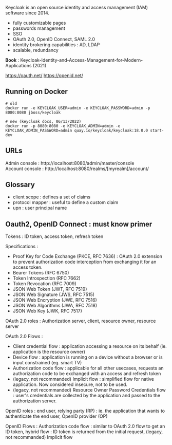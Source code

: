 Keycloak is an open source identity and access management (IAM) software since 2014.

- fully customizable pages
- passwords management
- SSO
- OAuth 2.0, OpenID Connect, SAML 2.0
- identity brokering capabilities : AD, LDAP
- scalable, redundancy

**Book** : Keycloak-Identity-and-Access-Management-for-Modern-Applications (2021)


https://oauth.net/
https://openid.net/

## Running on Docker

```
# old
docker run -e KEYCLOAK_USER=admin -e KEYCLOAK_PASSWORD=admin -p 8080:8080 jboss/keycloak

# new (keycloak docs, 06/13/2022)
docker run -p 8080:8080 -e KEYCLOAK_ADMIN=admin -e KEYCLOAK_ADMIN_PASSWORD=admin quay.io/keycloak/keycloak:18.0.0 start-dev
```

## URLs

Admin console : 	http://localhost:8080/admin/master/console \
Account console : 	http://localhost:8080/realms/[myrealm]/account/

## Glossary

- client scope : defines a set of claims
- protocol mapper : useful to define a custom claim
- upn : user principal name

## Oauth2, OpenID Connect : must know primer

Tokens : ID token, access token, refresh token

Specifications : 
- Proof Key for Code Exchange (PKCE, RFC 7636) : OAuth 2.0 extension to prevent authorization code interception from exchanging it for an access token.
- Bearer Tokens (RFC 6750)
- Token Introspection (RFC 7662)
- Token Revocation (RFC 7009)
- JSON Web Token (JWT, RFC 7519)
- JSON Web Signature (JWS, RFC 7515)
- JSON Web Encryption (JWE, RFC 7516)
- JSON Web Algorithms (JWA, RFC 7518)
- JSON Web Key (JWK, RFC 7517)

OAuth 2.0 roles : Authorization server, client, resource owner, resource server

OAuth 2.0 Flows :
- Client credential flow : application accessing a resource on its behalf (ie. application is the resource owner)
- Device flow : application is running on a device without a browser or is input constrained (eg. smart TV)
- Authorization code flow : applicable for all other usecases, requests an authorization code to be exchanged with an access and refresh token
- (legacy, not recommanded) Implicit flow : simplified flow for native application. Now considered insecure, not to be used.
- (legacy, not recommanded) Resource Owner Password Credentials flow : user's credentials are collected by the application and passed to the authorization server.  

OpenID roles : end user, relying party (RP) : ie. the application that wants to authenticate the end user, OpenID provider (OP)

OpenID Flows : Authorization code flow : similar to OAuth 2.0 flow to get an ID token, hybrid flow : ID token is returned from the initial request, (legacy, not recommanded) Implicit flow
